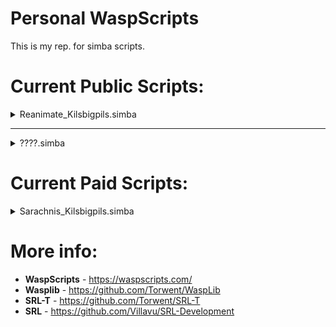 # Personal WaspScripts
 This is my rep. for simba scripts.

# Current Public Scripts:
<details>
<summary>Reanimate_Kilsbigpils.simba</summary>
 
## Requirements:
```pascal
writeln('Walking to the Summoning Spot (Experimental)');
```
</details>
<hr>
<details>
<summary>????.simba</summary>
 
## Requirements:
```pascal
????
```
</details>

# Current Paid Scripts:
<details>
<summary>Sarachnis_Kilsbigpils.simba</summary>
 
## Requirements:
```pascal
SoonTM
```
</details>

# More info:
* <b>WaspScripts</b> - https://waspscripts.com/ <br>
* <b>Wasplib</b> - https://github.com/Torwent/WaspLib <br>
* <b>SRL-T</b> - https://github.com/Torwent/SRL-T <br>
* <b>SRL</b> - https://github.com/Villavu/SRL-Development <br>

